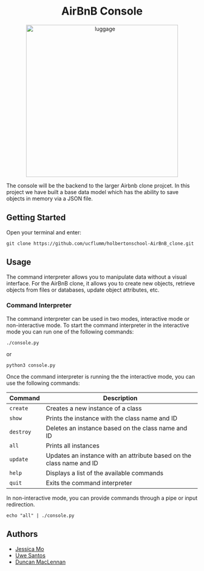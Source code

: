 <h1 align="center"> AirBnB Console </h1>

<div id="header" align="center">
<img src="https://m.media-amazon.com/images/M/MV5BZDIxZmY0YjgtMGZmMy00MDlmLWFjZmEtZTE4OWE2NmNlNGNlXkEyXkFqcGdeQXVyODExNTExMTM@._V1_.jpg" alt="luggage" width="400"/>
</div>

The console will be the backend to the larger Airbnb clone projcet. In this project we have built a base data model which has the ability to save objects in memory via a JSON file.



## Getting Started



Open your terminal and enter:

```
git clone https://github.com/ucflumm/holbertonschool-AirBnB_clone.git
```


## Usage
The command interpreter allows you to manipulate data without a visual interface. For the AirBnB clone, it allows you to create new objects, retrieve objects from files or databases, update object attributes, etc.

### Command Interpreter
The command interpreter can be used in two modes, interactive mode or non-interactive mode.
To start the command interpreter in the interactive mode you can run one of the following commands:

```
./console.py
```

or

```
python3 console.py
```

Once the command interpreter is running the the interactive mode, you can use the following commands:

|**Command**|**Description**|
|-----------|---------------|
|`create`| Creates a new instance of a class |
|`show`| Prints the instance with the class name and ID |
|`destroy`| Deletes an instance based on the class name and ID |
|`all`| Prints all instances |
|`update`| Updates an instance with an attribute based on the class name and ID |
|`help`| Displays a list of the available commands |
|`quit`| Exits the command interpreter |

In non-interactive mode, you can provide commands through a pipe or input redirection.

```
echo "all" | ./console.py
```

## Authors
- [Jessica Mo](https://github.com/jess6718)
- [Uwe Santos](https://github.com/ucflumm)
- [Duncan MacLennan](https://github.com/duncanmaclennan)